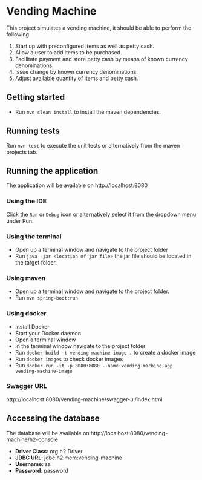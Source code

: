 # Vending Machine
This project simulates a vending machine, it should be able to perform the following

1.	Start up with preconfigured items as well as petty cash.
2.	Allow a user to add items to be purchased.
3.	Facilitate payment and store petty cash by means of known currency denominations.
4.	Issue change by known currency denominations.
5.	Adjust available quantity of items and petty cash.

## Getting started
- Run `mvn clean install` to install the maven dependencies.

## Running tests
Run `mvn test` to execute the unit tests or alternatively from the maven projects tab.

## Running the application
The application will be available on http://localhost:8080

### Using the IDE
Click the `Run` or `Debug` icon or alternatively select it from the dropdown menu under Run.

### Using the terminal
- Open up a terminal window and navigate to the project folder
- Run `java -jar <location of jar file>` the jar file should be located in the target folder.

### Using maven
- Open up a terminal window and navigate to the project folder.
- Run `mvn spring-boot:run`

### Using docker
- Install Docker
- Start your Docker daemon
- Open a terminal window
- In the terminal window navigate to the project folder
- Run `docker build -t vending-machine-image .` to create a docker image
- Run `docker images` to check docker images
- Run `docker run -it -p 8080:8080 --name vending-machine-app vending-machine-image`

### Swagger URL
http://localhost:8080/vending-machine/swagger-ui/index.html

## Accessing the database

The database will be available on http://localhost:8080/vending-machine/h2-console
- **Driver Class**: org.h2.Driver
- **JDBC URL**: jdbc:h2:mem:vending-machine
- **Username**: sa
- **Password**: password